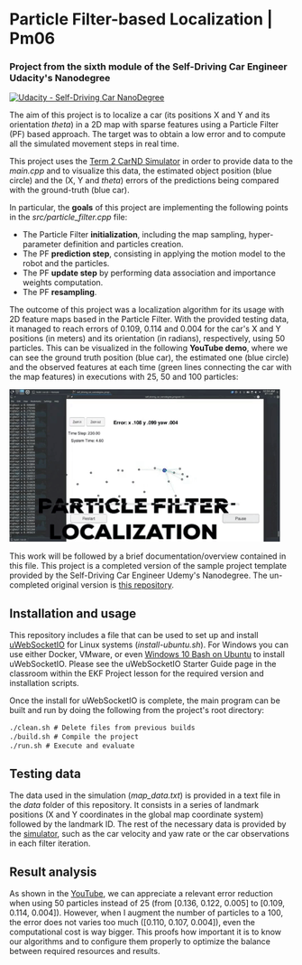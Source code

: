 # **Particle Filter-based Localization | Pm06**
### Project from the sixth module of the Self-Driving Car Engineer Udacity's Nanodegree

[![Udacity - Self-Driving Car NanoDegree](https://s3.amazonaws.com/udacity-sdc/github/shield-carnd.svg)](http://www.udacity.com/drive)

The aim of this project is to localize a car (its positions X and Y and its orientation *theta*) in a 2D map with sparse features using a Particle Filter (PF) based approach. The target was to obtain a low error and to compute all the simulated movement steps in real time.


This project uses the [Term 2 CarND Simulator](https://github.com/udacity/self-driving-car-sim/releases) in order to provide data to the *main.cpp* and to visualize this data, the estimated object position (blue circle) and the (X, Y and *theta*) errors of the predictions being compared with the ground-truth (blue car). 


In particular, the **goals** of this project are implementing the following points in the *src/particle_filter.cpp* file:
- The Particle Filter **initialization**, including the map sampling, hyper-parameter definition and particles creation.
- The PF **prediction step**, consisting in applying the motion model to the robot and the particles.
- The PF **update step** by performing data association and importance weights computation.
- The PF **resampling**.


The outcome of this project was a localization algorithm for its usage with 2D feature maps based in the Particle Filter. With the provided testing data, it managed to reach errors of 0.109, 0.114 and 0.004 for the car's X and Y positions (in meters) and its orientation (in radians), respectively, using 50 particles. This can be visualized in the following **YouTube demo**, where we can see the ground truth position (blue car), the estimated one (blue circle) and the observed features at each time (green lines connecting the car with the map features) in executions with 25, 50 and 100 particles:

[![Demo video](pm06.gif)](https://www.youtube.com/watch?v=TIojotfJl8k)


This work will be followed by a brief documentation/overview contained in this file. This project is a completed version of the sample project template provided by the Self-Driving Car Engineer Udemy's Nanodegree. The un-completed original version is [this repository](https://github.com/udacity/CarND-Kidnapped-Vehicle-Project).


## Installation and usage
This repository includes a file that can be used to set up and install [uWebSocketIO](https://github.com/uWebSockets/uWebSockets) for Linux systems (*install-ubuntu.sh*). For Windows you can use either Docker, VMware, or even [Windows 10 Bash on Ubuntu](https://www.howtogeek.com/249966/how-to-install-and-use-the-linux-bash-shell-on-windows-10/) to install uWebSocketIO. Please see the uWebSocketIO Starter Guide page in the classroom within the EKF Project lesson for the required version and installation scripts.

Once the install for uWebSocketIO is complete, the main program can be built and run by doing the following from the project's root directory:

```
./clean.sh # Delete files from previous builds
./build.sh # Compile the project
./run.sh # Execute and evaluate
```


## Testing data
The data used in the simulation (*map_data.txt*) is provided in a text file in the *data* folder of this repository. It consists in a series of landmark positions (X and Y coordinates in the global map coordinate system) followed by the landmark ID. The rest of the necessary data is provided by the [simulator](https://github.com/udacity/self-driving-car-sim/releases), such as the car velocity and yaw rate or the car observations in each filter iteration.


## Result analysis
As shown in the [YouTube](https://www.youtube.com/watch?v=TIojotfJl8k), we can appreciate a relevant error reduction when using 50 particles instead of 25 (from [0.136, 0.122, 0.005] to [0.109, 0.114, 0.004]). However, when I augment the number of particles to a 100, the error does not varies too much ([0.110, 0.107, 0.004]), even the computational cost is way bigger. This proofs how important it is to know our algorithms and to configure them properly to optimize the balance between required resources and results.
